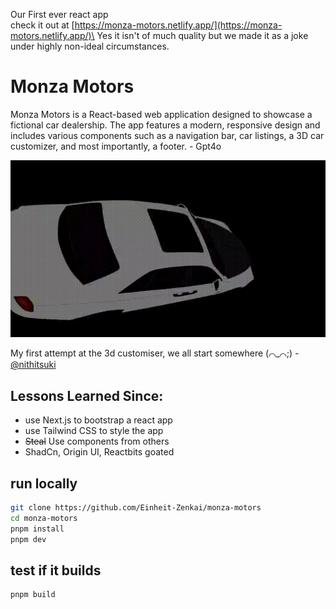 Our First ever react app\
check it out at [https://monza-motors.netlify.app/](https://monza-motors.netlify.app/)\
Yes it isn't of much quality but we made it as a joke under highly non-ideal circumstances.

# Monza Motors
Monza Motors is a React-based web application designed to showcase a fictional car dealership. The app features a modern, responsive design and includes various components such as a navigation bar, car listings, a 3D car customizer, and most importantly, a footer. - Gpt4o

![First Attempt at 3d models](./rollsroycespinny.gif)

My first attempt at the 3d customiser, we all start somewhere (⌒_⌒;) - [@nithitsuki](https://github.com/nithitsuki) 

## Lessons Learned Since:
 - use Next.js to bootstrap a react app
 - use Tailwind CSS to style the app
 - ~~Steal~~ Use components from others
 - ShadCn, Origin UI, Reactbits goated

## run locally
```bash
git clone https://github.com/Einheit-Zenkai/monza-motors
cd monza-motors
pnpm install
pnpm dev
```

## test if it builds
```bash
pnpm build
```